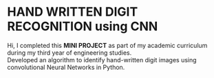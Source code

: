 # HAND WRITTEN DIGIT RECOGNITION using CNN
Hi, I completed this <b>MINI PROJECT</b> as part of my academic curriculum during my third year of engineering studies.
</br>
Developed an algorithm to identify hand-written digit images using convolutional Neural Networks in Python.

